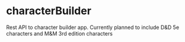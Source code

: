 # characterBuilder
Rest API to character builder app. Currently planned to include D&amp;D 5e characters and M&amp;M 3rd edition characters
